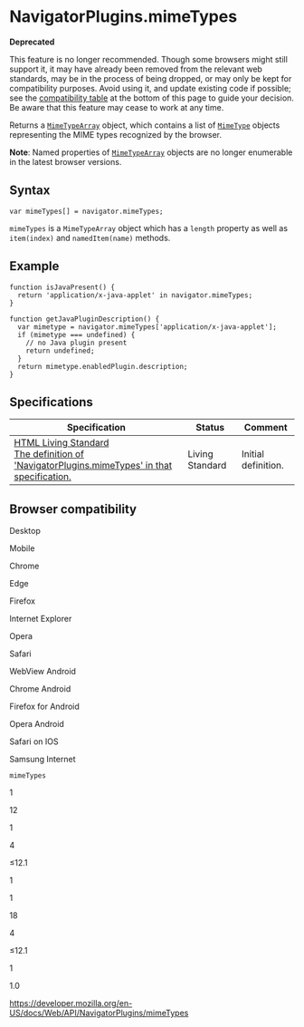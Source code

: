 NavigatorPlugins.mimeTypes
==========================

**Deprecated**

This feature is no longer recommended. Though some browsers might still support it, it may have already been removed from the relevant web standards, may be in the process of being dropped, or may only be kept for compatibility purposes. Avoid using it, and update existing code if possible; see the [compatibility table](#browser_compatibility) at the bottom of this page to guide your decision. Be aware that this feature may cease to work at any time.

Returns a [`MimeTypeArray`](../mimetypearray) object, which contains a list of [`MimeType`](../mimetype) objects representing the MIME types recognized by the browser.

**Note**: Named properties of [`MimeTypeArray`](../mimetypearray) objects are no longer enumerable in the latest browser versions.

Syntax
------

    var mimeTypes[] = navigator.mimeTypes;

`mimeTypes` is a `MimeTypeArray` object which has a `length` property as well as `item(index)` and `namedItem(name)` methods.

Example
-------

    function isJavaPresent() {
      return 'application/x-java-applet' in navigator.mimeTypes;
    }

    function getJavaPluginDescription() {
      var mimetype = navigator.mimeTypes['application/x-java-applet'];
      if (mimetype === undefined) {
        // no Java plugin present
        return undefined;
      }
      return mimetype.enabledPlugin.description;
    }

Specifications
--------------

<table><thead><tr class="header"><th>Specification</th><th>Status</th><th>Comment</th></tr></thead><tbody><tr class="odd"><td><a href="https://html.spec.whatwg.org/multipage/#dom-navigator-mimetypes">HTML Living Standard<br />
<span class="small">The definition of 'NavigatorPlugins.mimeTypes' in that specification.</span></a></td><td><span class="spec-living">Living Standard</span></td><td>Initial definition.</td></tr></tbody></table>

Browser compatibility
---------------------

Desktop

Mobile

Chrome

Edge

Firefox

Internet Explorer

Opera

Safari

WebView Android

Chrome Android

Firefox for Android

Opera Android

Safari on IOS

Samsung Internet

`mimeTypes`

1

12

1

4

≤12.1

1

1

18

4

≤12.1

1

1.0

<a href="https://developer.mozilla.org/en-US/docs/Web/API/NavigatorPlugins/mimeTypes" class="_attribution-link">https://developer.mozilla.org/en-US/docs/Web/API/NavigatorPlugins/mimeTypes</a>
